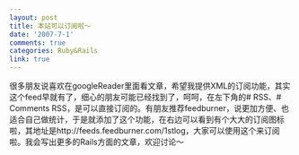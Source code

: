 ```yaml
---
layout: post
title: 本站可以订阅啦～
date: '2007-7-1'
comments: true
categories: Ruby&Rails
link: true
---
```

很多朋友说喜欢在googleReader里面看文章，希望我提供XML的订阅功能，其实这个feed早就有了，细心的朋友可能已经找到了，呵呵，在左下角的# RSS、# Comments RSS，是可以直接订阅的。有朋友推荐feedburner，说更加方便、也适合自己做统计，于是就添加了这个功能，在右边可以看到有个大大的订阅图标啦，其地址是http://feeds.feedburner.com/1stlog，大家可以使用这个来订阅啦。我会写出更多的Rails方面的文章，欢迎讨论～
